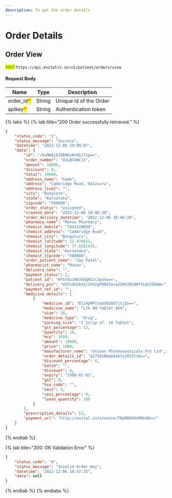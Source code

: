 ```yaml
---
description: To get the order details
---
```


# Order Details

## Order View

<mark style="color:green;">`POST`</mark> `https://api.evitalrx.in/v1/patient/orders/view`

#### Request Body

| Name                                        | Type   | Description            |
| ------------------------------------------- | ------ | ---------------------- |
| order\_id<mark style="color:red;">\*</mark> | String | Unique id of the Order |
| apikey<mark style="color:red;">\*</mark>    | String | Authentication token   |

{% tabs %}
{% tab title="200 Order successfully retrieved." %}
```json
{
    "status_code": "1",
    "status_message": "Success",
    "datetime": "2022-12-06 19:09:07",
    "data": {
        "id": "/6vMKQj0JOB9GvN+6I27zg==",
        "order_number": "OJLBC8WC1I",
        "amount": 10000,
        "discount": 0,
        "total": 10000,
        "address_name": "home",
        "address": "Cambridge Road, Halasuru",
        "address_line2": "",
        "city": "Banglore",
        "state": "Karnataka",
        "zipcode": "560008",
        "order_status": "assigned",
        "created_date": "2022-12-06 18:46:30",
        "order_delivery_datetime": "2022-12-06 18:46:30",
        "pharmacy_name": "Manav Pharmacy",
        "chemist_mobile": "7043120038",
        "chemist_address": "Cambridge Road",
        "chemist_city": "Bengaluru",
        "chemist_latitude": 12.970622,
        "chemist_longitude": 77.6281433,
        "chemist_state": "Karnataka",
        "chemist_zipcode": "560008",
        "order_patient_name": "Jay Patel",
        "pharmacist_name": "Manav",
        "delivery_note": "",
        "payment_status": 2,
        "patient_id": "KFb7duiHDJAXqKUJc2poVw==",
        "delivery_pin": "U2FsdGVkX1/ChV2gPONI9ava2S0tZ8h9Hf7LAV2E6WA=",
        "payment_ref_id": "",
        "medicine_details": [
            {
                "medicine_id": "Eli4pMFfzobV63G67jtjZw==",
                "medicine_name": "Ltk AM Tablet 569",
                "size": 10,
                "medicine_type": "drug",
                "packing_size": "1 Strip of  10 Tablet",
                "gst_percentage": 12,
                "quantity": 10,
                "mrp": 1000,
                "amount": 10000,
                "price": 1000,
                "manufacturer_name": "Unison Pharmaceuticals Pvt Ltd",
                "order_details_id": "ai79ZnBDqmAibtajMJfCcQ==",
                "discount_percentage": 0,
                "batch": "",
                "discount": 0,
                "expiry": "1900-01-01",
                "gst": 0,
                "hsn_code": "",
                "cess": 0,
                "cess_percentage": 0,
                "loose_quantity": 100
            }
        ],
        "prescription_details": [],
        "payment_url": "http://evital.in/invoice/T0pMQkM4V0MxSQ==/"
    }
}
```
{% endtab %}

{% tab title="200: OK Validation Error" %}
```json
{
    "status_code": "0",
    "status_message": "Invalid Order Key",
    "datetime": "2022-12-06 18:57:35",
    "data": null
}
```
{% endtab %}
{% endtabs %}

